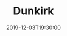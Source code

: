 ---
layout: screening

date: 2019-12-03T19:30:00
location: 03 MS 01

title: Dunkirk
year: 2017
runtime: 1h 47m
backdrop: /uploads/dunkirk-backdrop.jpg
poster: /uploads/dunkirk-poster.jpg
trailer: https://www.youtube.com/watch?v=F-eMt3SrfFU
overview: The story of the miraculous evacuation of Allied soldiers from Belgium, Britain, Canada and France, who were cut off and surrounded by the German army from the beaches and harbour of Dunkirk between May 26th and June 4th 1940 during World War II.
genres:
  - War
  - Action
  - Drama
director: Christopher Nolan
cast:
  - Fionn Whitehead
  - Tom Glynn-Carney
  - Aneurin Barnard
---